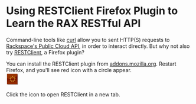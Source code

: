 # Using RESTClient Firefox Plugin to Learn the RAX RESTful API

Command-line tools like [curl][curl] allow you to sent HTTP(S) requests to [Rackspace's Public Cloud API][api], in order to interact directly.  But why not also try [RESTClient][plugin], a Firefox plugin?

You can install the RESTClient plugin from [addons.mozilla.org][plugin].  Restart Firefox, and you'll see red icon with a circle appear.  
![RESTClient Icon][restclient-icon]
 
Click the icon to open RESTClient in a new tab.



[api]:http://docs.rackspace.com/ (API Docs)
[curl]:http://curl.haxx.se/ (curl.haxx.se)
[plugin]: https://addons.mozilla.org/en-us/firefox/addon/restclient/ (RestClient Plugin)
[restclient-icon]: /img/restclient-icon.png (RestClient Icon)
